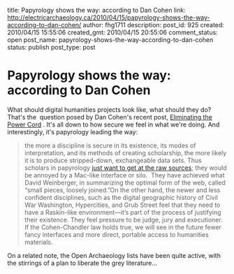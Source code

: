 title: Papyrology shows the way: according to Dan Cohen
link: http://electricarchaeology.ca/2010/04/15/papyrology-shows-the-way-according-to-dan-cohen/
author: fhg1711
description: 
post_id: 925
created: 2010/04/15 15:55:06
created_gmt: 2010/04/15 20:55:06
comment_status: open
post_name: papyrology-shows-the-way-according-to-dan-cohen
status: publish
post_type: post

# Papyrology shows the way: according to Dan Cohen

What should digital humanities projects look like, what should they do? That's the  question posed by Dan Cohen's recent post, [Eliminating the Power Cord](http://www.dancohen.org/2010/03/28/eliminating-the-power-cord/) . It's all down to how secure we feel in what we're doing. And interestingly, it's papyrology leading the way: 

> the more a discipline is secure in its existence, its modes of interpretation, and its methods of creating scholarship, the more likely it is to produce stripped-down, exchangeable data sets. Thus scholars in papyrology [just want to get at the raw sources](http://idp.atlantides.org/); they would be annoyed by a Mac-like interface or silo.  They have achieved what David Weinberger, in summarizing the optimal form of the web, called “small pieces, loosely joined.”On the other hand, the newer and less confident disciplines, such as the digital geographic history of Civil War Washington, Hypercities, and Grub Street feel that they need to have a Raskin-like environment—it’s part of the process of justifying their existence. They feel pressure to be judge, jury and executioner. If the Cohen-Chandler law holds true, we will see in the future fewer fancy interfaces and more direct, portable access to humanities materials.

On a related note, the Open Archaeology lists have been quite active, with the stirrings of a plan to liberate the grey literature...